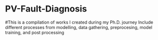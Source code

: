 # PV-Fault-Diagnosis

#This is a compilation of works I created during my Ph.D. journey 
Include different processes from modelling, data gathering, preprocesing, model training, and post processing

